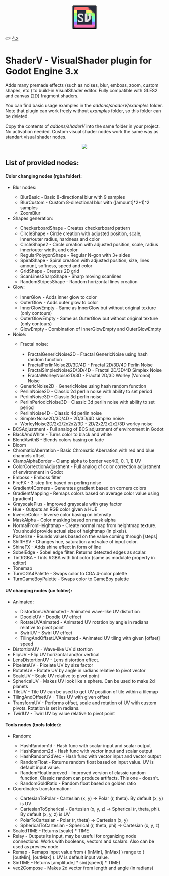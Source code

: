 <p align="center"><img src="addons/shaderV/shaderV_icon.png" width="80px"/></p>

👉 [4.x](https://github.com/arkology/ShaderV/tree/master)

# ShaderV - VisualShader plugin for Godot Engine 3.x
<p>Adds many premade effects (such as noises, blur, emboss, zoom, custom shapes, etc.) to build-in VisualShader editor.
Fully compatible with GLES2 and canvas (2D) fragment shaders.</p>
<p>You can find basic usage examples in the <i>addons/shaderV/examples</i> folder. Note that plugin can work freely without <i>examples</i> folder, so this folder can be deleted.</p>
<p>Copy the contents of <i>addons/shaderV</i> into the same folder in your project. No activation needed. Custom visual shader nodes work the same way as standart visual shader nodes.</p>


<p align="center">
  <img src="https://github.com/arkology/ShaderV/blob/godot-3.x/preview.gif?raw=true">
</p>

## List of provided nodes:

#### Color changing nodes (rgba folder):

<ul>
<li>Blur nodes:</li>
  <ul>
  <li>BlurBasic - Basic 8-directional blur with 9 samples</li>
  <li>BlurCustom - Custom 8-directional blur with ([amount]*2+1)^2 samples</li>
  <li>ZoomBlur</li>
  </ul>
<li>Shapes generation:</li>
  <ul>
  <li>CheckerboardShape - Creates checkerboard pattern</li>
  <li>CircleShape - Circle creation with adjusted position, scale, inner/outer radius, hardness and color</li>
  <li>CircleShape2 - Circle creation with adjusted position, scale, radius inner/outer width, and color</li>
  <li>RegularPolygonShape - Regular N-gon with 3+ sides</li>
  <li>SpiralShape - Spiral creation with adjusted position, size, lines amount, softness, speed and color</li>
  <li>GridShape - Creates 2D grid</li>
  <li>ScanLinesSharpShape - Sharp moving scanlines</li>
  <li>RandomStripesShape - Random horizontal lines creation</li>
  </ul>
<li>Glow:</li>
  <ul>
  <li>InnerGlow - Adds inner glow to color</li>
  <li>OuterGlow - Adds outer glow to color</li>
  <li>InnerGlowEmpty - Same as InnerGlow but without original texture (only contours)</li>
  <li>OuterGlowEmpty - Same as OuterGlow but without original texture (only contours)</li>
  <li>GlowEmpty - Combination of InnerGlowEmpty and OuterGlowEmpty</li>
  </ul>
<li>Noise:</li>
  <ul>
    <li>Fractal noise:</li>
      <ul>
      <li>FractalGenericNoise2D - Fractal GenericNoise using hash random function</li>
      <li>FractalPerlinNoise2D/3D/4D - Fractal 2D/3D/4D Perlin Noise</li>
      <li>FractalSimplexNoise2D/3D/4D - Fractal 2D/3D/4D Simplex Noise</li>
      <li>FractalWorleyNoise2D/3D - Fractal 2D/3D Worley (Voronoi) Noise</li>
      </ul>
    <li>GenericNoise2D - GenericNoise using hash random function</li>
    <li>PerlinNoise2D - Classic 2d perlin noise with ability to set period</li>
    <li>PerlinNoise3D - Classic 3d perlin noise</li>
    <li>PerlinPeriodicNoise3D - Classic 3d perlin noise with ability to set period</li>
    <li>PerlinNoise4D - Classic 4d perlin noise</li>
    <li>SimplexNoise2D/3D/4D - 2D/3D/4D simplex noise</li>
    <li>WorleyNoise2D/2x2/2x2x2/3D - 2D/2x2/2x2x2/3D worley noise</li>
  </ul>
<li>BCSAdjustment - Full analog of BCS adjustment of environment in Godot</li>
<li>BlackAndWhite - Turns color to black and white</li>
<li>BlendAwithB - Blends colors basing on fade</li>
<li>Bloom</li>
<li>ChromaticAberration - Basic Chromatic Aberration with red and blue channels offset</li>
<li>ClampAlphaBorder - Clamp alpha to border vec4(0, 0, 1, 1) UV</li>
<li>ColorCorrectionAdjustment - Full analog of color correction adjustment of environment in Godot</li>
<li>Emboss - Emboss filter</li>
<li>FireFX - 3-step fire based on perling noise</li>
<li>Gradient4Corners - Generates gradient based on corners colors</li>
<li>GradientMapping - Remaps colors based on average color value using [gradient]</li>
<li>GrayscalePlus - Improved grayscale with gray factor</li>
<li>Hue - Outputs an RGB color given a HUE</li>
<li>InverseColor - Inverse color basing on intensity</li>
<li>MaskAlpha - Color masking based on mask alpha</li>
<li>NormalFromHeightmap - Create normal map from heightmap texture. You should provide actual size of heightmap (in pixels).</li>
<li>Posterize - Rounds values based on the value coming through [steps]</li>
<li>ShiftHSV - Changes hue, saturation and value of input color.</li>
<li>ShineFX - Adds shine effect in form of line</li>
<li>SobelEdge - Sobel edge filter. Returns detected edges as scalar.</li>
<li>TintRGBA - Tints RGBA with tint color (same as modulate property in editor)</li>
<li>Tonemap</li>
<li>TurnCGA4Palette - Swaps color to CGA 4-color palette</li>
<li>TurnGameBoyPalette - Swaps color to GameBoy palette</li>
</ul>

#### UV changing nodes (uv folder):

<ul>
  <li>Animated:</li>
  <ul>
    <li>DistortionUVAnimated - Animated wave-like UV distortion</li>
    <li>DoodleUV - Doodle UV effect</li>
    <li>RotateUVAnimated - Animated UV rotation by angle in radians relative to pivot point</li>
    <li>SwirlUV - Swirl UV effect</li>
    <li>TilingAndOffsetUVAnimated - Animated UV tiling with given [offset] speed</li>
  </ul>
  <li>DistortionUV - Wave-like UV distortion</li>
  <li>FlipUV - Flip UV horizontal and/or vertical</li>
  <li>LensDistortionUV - Lens distortion effect.</li>
  <li>PixelateUV - Pixelate UV by size factor</li>
  <li>RotateUV - Rotate UV by angle in radians relative to pivot vector</li>
  <li>ScaleUV - Scale UV relative to pivot point</li>
  <li>SphericalUV - Makes UV look like a sphere. Can be used to make 2d planets</li>
  <li>TileUV - Tile UV can be used to get UV position of tile within a tilemap</li>
  <li>TilingAndOffsetUV - Tiles UV with given offset</li>
  <li>TransformUV - Performs offset, scale and rotation of UV with custom pivots. Rotation is set in radians.</li>
  <li>TwirlUV - Twirl UV by value relative to pivot point</li>
</ul>

#### Tools nodes (tools folder):

<ul>
  <li>Random:</li>
  <ul>
    <li>HashRandom1d - Hash func with scalar input and scalar output</li>
    <li>HashRandom2d - Hash func with vector input and scalar output</li>
    <li>HashRandom2dVec - Hash func with vector input and vector output</li>
    <li>RandomFloat - Returns random float based on input value. UV is default input value.</li>
    <li>RandomFloatImproved - Improved version of classic random function. Classic random can produce artifacts. This one - doesn't.</li>
    <li>RandomGoldRatio - Random float based on golden ratio</li>
  </ul>
  <li>Coordinates transformation:</li>
  <ul>
    <li>CartesianToPolar - Cartesian (x, y) -> Polar (r, theta). By default (x, y) is UV</li>
    <li>CartesianToSpherical - Cartesian (x, y, z) -> Spherical (r, theta, phi). By default (x, y, z) is UV</li>
    <li>PolarToCartesian - Polar (r, theta) -> Cartesian (x, y)</li>
    <li>SphericalToCartesian - Spherical (r, theta, phi) -> Cartesian (x, y, z)</li>
  </ul>
  <li>ScaledTIME - Returns [scale] * TIME</li>
  <li>Relay - Outputs its input, may be useful for organizing node connections. Works with booleans, vectors and scalars. Also can be used as preview node</li>
  <li>Remap - Remaps input value from ( [inMin], [inMax] ) range to ( [outMin], [outMax] ). UV is default input value.</li>
  <li>SinTIME - Returns [amplitude] * sin([speed] * TIME)</li>
  <li>vec2Compose - Makes 2d vector from length and angle (in radians)</li>
</ul>












